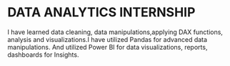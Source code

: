 # DATA ANALYTICS INTERNSHIP

I have learned data cleaning, data manipulations,applying DAX functions, analysis and visualizations.I have utilized Pandas for advanced data manipulations. And utilized Power BI for data visualizations, reports, dashboards for Insights.
